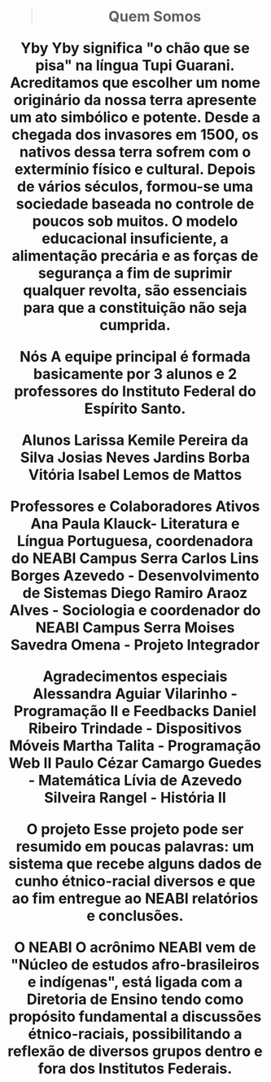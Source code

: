 <h1 align="center">
<brProjeto Integrador
</h1>

>Quem Somos

Yby
Yby significa "o chão que se pisa" na língua Tupi Guarani. Acreditamos que escolher um nome originário da nossa terra apresente um ato simbólico e potente.
Desde a chegada dos invasores em 1500, os nativos dessa terra sofrem com o extermínio físico e cultural.
Depois de vários séculos, formou-se uma sociedade baseada no controle de poucos sob muitos.
O modelo educacional insuficiente, a alimentação precária e as forças de segurança a fim de suprimir qualquer revolta, são essenciais para que a constituição não seja cumprida.

Nós
A equipe principal é formada basicamente por 3 alunos e 2 professores do Instituto Federal do Espírito Santo. 

Alunos 
Larissa Kemile Pereira da Silva
Josias Neves Jardins Borba
Vitória Isabel Lemos de Mattos

Professores e Colaboradores Ativos
Ana Paula Klauck-  Literatura e Língua Portuguesa, coordenadora do NEABI Campus Serra
Carlos Lins Borges Azevedo - Desenvolvimento de Sistemas 
Diego Ramiro Araoz Alves - Sociologia e coordenador do NEABI Campus Serra
Moises Savedra Omena - Projeto Integrador

Agradecimentos especiais
Alessandra Aguiar Vilarinho - Programação II e Feedbacks 
Daniel Ribeiro Trindade - Dispositivos Móveis 
Martha Talita - Programação Web II
Paulo Cézar Camargo Guedes - Matemática
Lívia de Azevedo Silveira Rangel - História II

O projeto
Esse projeto pode ser resumido em poucas palavras: um sistema que recebe alguns dados de cunho étnico-racial diversos e que ao fim entregue ao NEABI relatórios e conclusões.

O NEABI
O acrônimo NEABI vem de "Núcleo de estudos afro-brasileiros e indígenas", está ligada com a Diretoria de Ensino tendo como propósito fundamental a discussões étnico-raciais, possibilitando a reflexão de diversos grupos dentro e fora dos Institutos Federais.
